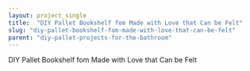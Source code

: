 ```yaml
---
layout: project_single
title:  "DIY Pallet Bookshelf fom Made with Love that Can be Felt"
slug: "diy-pallet-bookshelf-fom-made-with-love-that-can-be-felt"
parent: "diy-pallet-projects-for-the-bathroom"
---
```

DIY Pallet Bookshelf fom Made with Love that Can be Felt